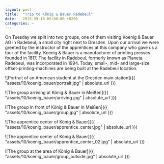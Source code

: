 ```yaml
---
layout: post
title:  "Trip to König & Bauer Radebeul"
date:   2019-09-10 09:00:00 +0200
categories: ~
---
```

On Tuesday we split into two groups, one of them visiting Koenig & Bauer AG in Radebeul, a small city right next to Dresden. Upon our arrival we were greeted by the instructor of the apprentices at this company who gave us a tour of the facility.
Koenig & Bauer is a manufacturer of printing presses founded in 1817. The facility in Radebeul, formerly known as Planeta Radebeul, was incorporated in 1994. Today, small-, mid- and large-size offset-printing-machines are being built at the Radebeul location.

![Portrait of an American student at the Dresden main station]({{ "assets/10/koenig_bauer/portrait.jpg" | absolute_url }})

![The group arriving at König & Bauer in Meißen]({{ "assets/10/koenig_bauer/arriving.jpg" | absolute_url }})

![The group in front of König & Bauer in Meißen]({{ "assets/10/koenig_bauer/group.jpg" | absolute_url }})

![The apprentice center of König & Bauer]({{ "assets/10/koenig_bauer/apprentice_center.jpg" | absolute_url }})

![The apprentice center of König & Bauer]({{ "assets/10/koenig_bauer/apprentice_center_02.jpg" | absolute_url }})

![The group at the area of König & Bauer]({{ "assets/10/koenig_bauer/group_outside.jpg" | absolute_url }})

